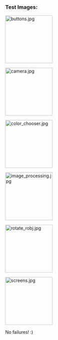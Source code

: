 ### Test Images:
<img src="https://github.com/SimiDCI/GLVisualizeCI.jl/blob/master/reports//Users/julia/.julia/v0.5/GLVisualizeCI/reports/test/buttons.jpg?raw=true"
    alt="buttons.jpg" style="width: 150px;"/>

<img src="https://github.com/SimiDCI/GLVisualizeCI.jl/blob/master/reports//Users/julia/.julia/v0.5/GLVisualizeCI/reports/test/camera.jpg?raw=true"
    alt="camera.jpg" style="width: 150px;"/>

<img src="https://github.com/SimiDCI/GLVisualizeCI.jl/blob/master/reports//Users/julia/.julia/v0.5/GLVisualizeCI/reports/test/color_chooser.jpg?raw=true"
    alt="color_chooser.jpg" style="width: 150px;"/>

<img src="https://github.com/SimiDCI/GLVisualizeCI.jl/blob/master/reports//Users/julia/.julia/v0.5/GLVisualizeCI/reports/test/image_processing.jpg?raw=true"
    alt="image_processing.jpg" style="width: 150px;"/>

<img src="https://github.com/SimiDCI/GLVisualizeCI.jl/blob/master/reports//Users/julia/.julia/v0.5/GLVisualizeCI/reports/test/rotate_robj.jpg?raw=true"
    alt="rotate_robj.jpg" style="width: 150px;"/>

<img src="https://github.com/SimiDCI/GLVisualizeCI.jl/blob/master/reports//Users/julia/.julia/v0.5/GLVisualizeCI/reports/test/screens.jpg?raw=true"
    alt="screens.jpg" style="width: 150px;"/>

No failures! :)
